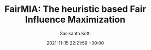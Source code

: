 ---
layout: post
title:  "FairMIA: The heuristic based Fair Influence Maximization"
date:   2021-11-15 22:21:59 +00:00
image: /images/FairMIA.png 
categories: Projects
venue: IIT Jodhpur
course: "CSL7390: Social Network Analysis"
author: "Sasikanth Kotti"
authors: "<strong>Sasikanth Kotti*</strong>, Nikhila Dhulipalla, Adhun Thalekkara"
report: /pdfs/FairMIA_The_heuristic_based_Fair_Influence_Maximization.pdf
presentation: /pdfs/FairMIA_Project_Presentation.pdf
code: https://github.com/ksasi/fairMIA
---